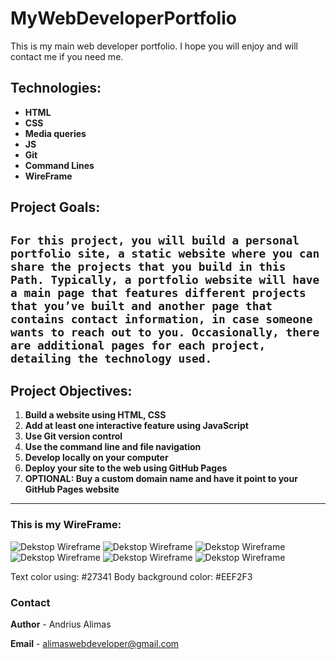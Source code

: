 # MyWebDeveloperPortfolio

This is my main web developer portfolio. I hope you will enjoy and will contact me if you need me.

## Technologies:

- **HTML**
- **CSS**
- **Media queries**
- **JS**
- **Git**
- **Command Lines**
- **WireFrame**

## Project Goals:

## `For this project, you will build a personal portfolio site, a static website where you can share the projects that you build in this Path. Typically, a portfolio website will have a main page that features different projects that you’ve built and another page that contains contact information, in case someone wants to reach out to you. Occasionally, there are additional pages for each project, detailing the technology used.`

## Project Objectives:

1. **Build a website using HTML, CSS**
2. **Add at least one interactive feature using JavaScript**
3. **Use Git version control**
4. **Use the command line and file navigation**
5. **Develop locally on your computer**
6. **Deploy your site to the web using GitHub Pages**
7. **OPTIONAL: Buy a custom domain name and have it point to your GitHub Pages website**

---

### This is my WireFrame:

![Dekstop Wireframe](./img/1-WireFrame.PNG) ![Dekstop Wireframe](./img/2-WireFrame.PNG)
![Dekstop Wireframe](./img/3-WireFrame.PNG)
![Dekstop Wireframe](./img/4-WireFrame.PNG)
![Dekstop Wireframe](./img/5-WireFrame.PNG)
![Dekstop Wireframe](./img/6-WireFrame.PNG)

Text color using: #27341
Body background color: #EEF2F3

### Contact

**Author** - Andrius Alimas

**Email** - alimaswebdeveloper@gmail.com

